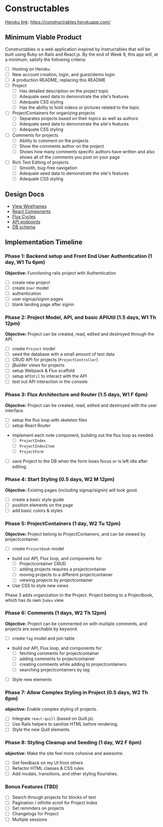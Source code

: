 # Constructables

[Heroku link][heroku]: https://constructrables.herokuapp.com/

[heroku]: http://www.herokuapp.com

## Minimum Viable Product

Constructables is a web application inspired by Instructables that will be built using Ruby on Rails and React.js.  By the end of Week 9, this app will, at a minimum, satisfy the following criteria:

- [ ] Hosting on Heroku
- [ ] New account creation, login, and guest/demo login
- [ ] A production README, replacing this README
- [ ] Project
  - [ ] Has detailed description on the project topic
  - [ ] Adequate seed data to demonstrate the site's features
  - [ ] Adequate CSS styling
  - [ ] Has the ability to hold videos or pictures related to the topic

- [ ] ProjectContainers for organizing projects
  - [ ] Separates projects based on their topics as well as authors
  - [ ] Adequate seed data to demonstrate the site's features
  - [ ] Adequate CSS styling

- [ ] Comments for projects
  - [ ] Ability to comment on the projects
  - [ ] Show the comments author on the project
  - [ ] Shows how many comments specific authors have written and also shows all of the comments you post on your page

- [ ] Rich Text Editing of projects
  - [ ] Smooth, bug-free navigation
  - [ ] Adequate seed data to demonstrate the site's features
  - [ ] Adequate CSS styling

## Design Docs
* [View Wireframes][views]
* [React Components][components]
* [Flux Cycles][flux-cycles]
* [API endpoints][api-endpoints]
* [DB schema][schema]

[views]: docs/views.md
[components]: docs/components.md
[flux-cycles]: docs/flux-cycles.md
[api-endpoints]: docs/api-endpoints.md
[schema]: docs/schema.md

## Implementation Timeline

### Phase 1: Backend setup and Front End User Authentication (1 day, W1 Tu 6pm)

**Objective:** Functioning rails project with Authentication

- [ ] create new project
- [ ] create `User` model
- [ ] authentication
- [ ] user signup/signin pages
- [ ] blank landing page after signin

### Phase 2: Project Model, API, and basic APIUtil (1.5 days, W1 Th 12pm)

**Objective:** Project can be created, read, edited and destroyed through
the API.

- [ ] create `Project` model
- [ ] seed the database with a small amount of test data
- [ ] CRUD API for projects (`ProjectController`)
- [ ] jBuilder views for projects
- [ ] setup Webpack & Flux scaffold
- [ ] setup `APIUtil` to interact with the API
- [ ] test out API interaction in the console.

### Phase 3: Flux Architecture and Router (1.5 days, W1 F 6pm)

**Objective:** Project can be created, read, edited and destroyed with the
user interface.

- [ ] setup the flux loop with skeleton files
- [ ] setup React Router
- implement each note component, building out the flux loop as needed.
  - [ ] `ProjectIndex`
  - [ ] `ProjectIndexItem`
  - [ ] `ProjectForm`
- [ ] save Project to the DB when the form loses focus or is left idle
  after editing.

### Phase 4: Start Styling (0.5 days, W2 M 12pm)

**Objective:** Existing pages (including signup/signin) will look good.

- [ ] create a basic style guide
- [ ] position elements on the page
- [ ] add basic colors & styles

### Phase 5: ProjectContainers (1 day, W2 Tu 12pm)

**Objective:** Project belong to ProjectContainers, and can be viewed by projectcontainer.

- [ ] create `Projectbook` model
- build out API, Flux loop, and components for:
  - [ ] Projectcontainer CRUD
  - [ ] adding projects requires a projectcontainer
  - [ ] moving projects to a different projectcontainer
  - [ ] viewing projects by projectcontainer
- Use CSS to style new views

Phase 3 adds organization to the Project. Project belong to a Projectbook,
which has its own `Index` view.

### Phase 6: Comments (1 days, W2 Th 12pm)

**Objective:** Project can be commented on with multiple comments, and projects are searchable by keyword.

- [ ] create `Tag` model and join table
- build out API, Flux loop, and components for:
  - [ ] fetching comments for projectcontainer
  - [ ] adding comments to projectcontainer
  - [ ] creating comments while adding to projectcontainers
  - [ ] searching projectcontainers by tag
- [ ] Style new elements

### Phase 7: Allow Complex Styling in Project (0.5 days, W2 Th 6pm)

**objective:** Enable complex styling of projects.

- [ ] Integrate `react-quill` (based on Quill.js).
- [ ] Use Rails helpers to sanitize HTML before rendering.
- [ ] Style the new Quill elements.

### Phase 8: Styling Cleanup and Seeding (1 day, W2 F 6pm)

**objective:** Make the site feel more cohesive and awesome.

- [ ] Get feedback on my UI from others
- [ ] Refactor HTML classes & CSS rules
- [ ] Add modals, transitions, and other styling flourishes.

### Bonus Features (TBD)
- [ ] Search through projects for blocks of text
- [ ] Pagination / infinite scroll for Project Index
- [ ] Set reminders on projects
- [ ] Changelogs for Project
- [ ] Multiple sessions

[phase-one]: docs/phases/phase1.md
[phase-two]: docs/phases/phase2.md
[phase-three]: docs/phases/phase3.md
[phase-four]: docs/phases/phase4.md
[phase-five]: docs/phases/phase5.md
